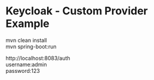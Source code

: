 # Keycloak - Custom Provider Example

mvn clean install  
mvn spring-boot:run

http://localhost:8083/auth  
username:admin  
password:123